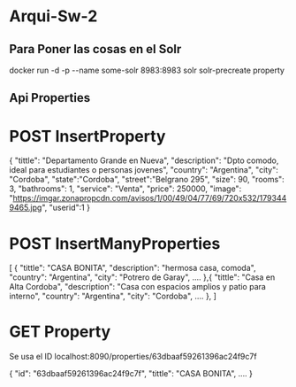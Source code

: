 # Arqui-Sw-2
## Para Poner las cosas en el Solr
docker run -d -p --name some-solr 8983:8983 solr solr-precreate property


## Api Properties
 # POST InsertProperty

{
    "tittle": "Departamento Grande en Nueva",
    "description": "Dpto comodo, ideal para estudiantes o personas jovenes",
    "country": "Argentina",
    "city": "Cordoba",
    "state":"Cordoba",
    "street":"Belgrano 295",
    "size":  90,
    "rooms": 3,
    "bathrooms": 1,
    "service": "Venta",
    "price": 250000,
    "image": "https://imgar.zonapropcdn.com/avisos/1/00/49/04/77/69/720x532/1793449465.jpg",
    "userid":1
}

# POST InsertManyProperties
[
{
    "tittle": "CASA BONITA",
    "description": "hermosa casa, comoda",
    "country": "Argentina",
    "city": "Potrero de Garay",
  ....
},{
   "tittle": "Casa en Alta Cordoba",
    "description": "Casa con espacios amplios y patio para interno",
    "country": "Argentina",
    "city": "Cordoba",
  ....
},
]

# GET Property
Se usa el ID
localhost:8090/properties/63dbaaf59261396ac24f9c7f

{
    "id": "63dbaaf59261396ac24f9c7f",
    "tittle": "CASA BONITA",
    ....
}
